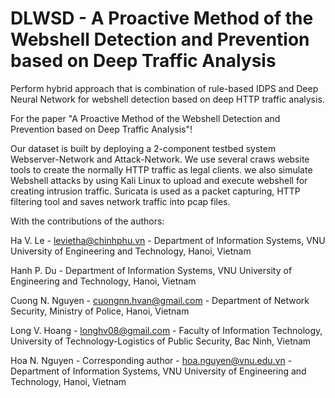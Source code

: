 # DLWSD - A Proactive Method of the Webshell Detection and Prevention based on Deep Traffic Analysis


Perform hybrid approach that is combination of rule-based IDPS and Deep Neural Network for webshell detection based on deep HTTP traffic analysis.

For the paper "A Proactive Method of the Webshell Detection and Prevention based on Deep Traffic Analysis"!

Our dataset is built by deploying a 2-component testbed system Webserver-Network and Attack-Network. We use several craws website tools to create the normally HTTP traffic as legal clients.  we also simulate Webshell attacks by using Kali Linux to upload and execute webshell for creating intrusion traffic. Suricata is used as a packet capturing, HTTP filtering tool and saves network traffic into pcap files. 

With the contributions of the authors:

Ha V. Le - levietha@chinhphu.vn - Department of Information Systems, VNU University of Engineering and Technology, Hanoi, Vietnam

Hanh P. Du - Department of Information Systems, VNU University of Engineering and Technology, Hanoi, Vietnam

Cuong N. Nguyen - cuongnn.hvan@gmail.com - Department of Network Security, Ministry of Police, Hanoi, Vietnam 

Long V. Hoang - longhv08@gmail.com - Faculty of Information Technology, University of Technology-Logistics of Public Security, Bac Ninh, Vietnam

Hoa N. Nguyen - Corresponding author - hoa.nguyen@vnu.edu.vn - Department of Information Systems, VNU University of Engineering and Technology, Hanoi, Vietnam
